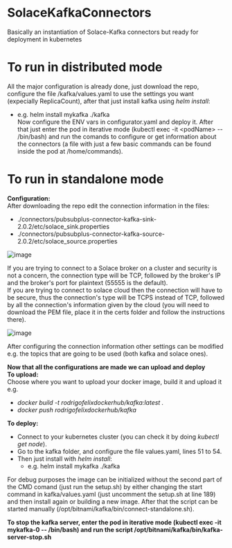 # SolaceKafkaConnectors
Basically an instantiation of Solace-Kafka connectors but ready for deployment in kubernetes

# To run in distributed mode
All the major configuration is already done, just download the repo, configure the file /kafka/values.yaml to use the settings you want (expecially ReplicaCount), after that just install kafka using *helm install*:
  * e.g. helm install mykafka ./kafka  
Now configure the ENV vars in configurator.yaml and deploy it.
After that just enter the pod in iterative mode (kubectl exec -it \<podName\>  -- /bin/bash) and run the comands to configure or get information about the connectors (a file with just a few basic commands can be found inside the pod at /home/commands).

# To run in standalone mode 

**Configuration:**  
  After downloading the repo edit the connection information in the files:
  * ./connectors/pubsubplus-connector-kafka-sink-2.0.2/etc/solace_sink.properties 
  * ./connectors/pubsubplus-connector-kafka-source-2.0.2/etc/solace_source.properties
  
  ![image](https://user-images.githubusercontent.com/72951472/127986457-7b0f2323-17f9-4314-9cef-8cc13b0c5d86.png)
  
  If you are trying to connect to a Solace broker on a cluster and security is not a concern, the connection type will be TCP, followed by the broker's IP and the broker's port for plaintext (55555 is the default).  
  If you are trying to connect to solace cloud then the connection will have to be secure, thus the connection's type will be TCPS instead of TCP, followed by all the connection's information given by the cloud (you will need to download the PEM file, place it in the certs folder and follow the instructions there).  
   
  ![image](https://user-images.githubusercontent.com/72951472/127856736-d41c688f-e444-4fef-9f25-73e65748f9c9.png)
   
  After configuring the connection information other settings can be modified e.g. the topics that are going to be used (both kafka and solace ones).
  
**Now that all the configurations are made we can upload and deploy**  
**To upload:**  
  Choose where you want to upload your docker image, build it and upload it e.g.
  * *docker build -t rodrigofelixdockerhub/kafka:latest .* 
  * *docker push rodrigofelixdockerhub/kafka*
      
**To deploy:**
  * Connect to your kubernetes cluster (you can check it by doing *kubectl get node*).
  * Go to the kafka folder, and configure the file values.yaml, lines 51 to 54.
  * Then just install with *helm install*:
    * e.g. helm install mykafka ./kafka
  
  
  For debug purposes the image can be initialized without the second part of the CMD comand (just run the setup.sh) by either changing the start command in kafka/values.yaml (just uncomment the setup.sh at line 189) and then install again or building a new image. After that the script can be started manually (/opt/bitnami/kafka/bin/connect-standalone.sh).

  **To stop the kafka server, enter the pod in iterative mode (kubectl exec -it mykafka-0  -- /bin/bash) and run the script /opt/bitnami/kafka/bin/kafka-server-stop.sh**  
  
